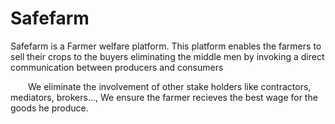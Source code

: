 # Safefarm

Safefarm is a Farmer welfare platform. This platform enables the farmers to sell their crops to the buyers eliminating the middle men by invoking a direct communication between producers and consumers

  We eliminate the involvement of other stake holders like contractors, mediators, brokers..., We ensure the farmer recieves the best wage for the goods he produce.
